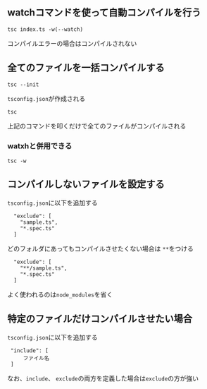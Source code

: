 ## watchコマンドを使って自動コンパイルを行う
```
tsc index.ts -w(--watch)
```
コンパイルエラーの場合はコンパイルされない

## 全てのファイルを一括コンパイルする
```
tsc --init
```
`tsconfig.json`が作成される
```
tsc
```
上記のコマンドを叩くだけで全てのファイルがコンパイルされる

### watxhと併用できる
```
tsc -w
```

## コンパイルしないファイルを設定する
`tsconfig.json`に以下を追加する
```
  "exclude": [
    "sample.ts",
    "*.spec.ts"
  ]
```
どのフォルダにあってもコンパイルさせたくない場合は
`**`をつける
```
  "exclude": [
    "**/sample.ts",
    "*.spec.ts"
  ]
```

よく使われるのは`node_modules`を省く

## 特定のファイルだけコンパイルさせたい場合
`tsconfig.json`に以下を追加する
```
 "include": [
     ファイル名
 ]
```

なお、`include`、 `exclude`の両方を定義した場合は`exclude`の方が強い